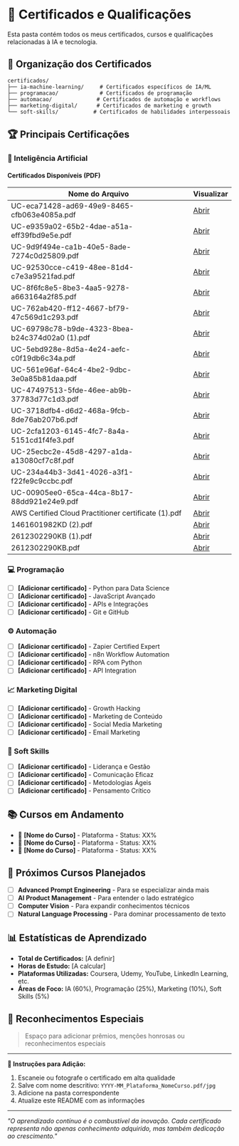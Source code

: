 # 📜 Certificados e Qualificações

Esta pasta contém todos os meus certificados, cursos e qualificações relacionadas à IA e tecnologia.

## 📁 Organização dos Certificados

```
certificados/
├── ia-machine-learning/     # Certificados específicos de IA/ML
├── programacao/             # Certificados de programação
├── automacao/              # Certificados de automação e workflows
├── marketing-digital/      # Certificados de marketing e growth
└── soft-skills/           # Certificados de habilidades interpessoais
```

## 🏆 Principais Certificações

### 🤖 Inteligência Artificial

#### Certificados Disponíveis (PDF)

| Nome do Arquivo | Visualizar |
|-----------------|-----------|
| UC-eca71428-ad69-49e9-8465-cfb063e4085a.pdf | [Abrir](../assets/UC-eca71428-ad69-49e9-8465-cfb063e4085a.pdf) |
| UC-e9359a02-65b2-4dae-a51a-eff39fbd9e5e.pdf | [Abrir](../assets/UC-e9359a02-65b2-4dae-a51a-eff39fbd9e5e.pdf) |
| UC-9d9f494e-ca1b-40e5-8ade-7274c0d25809.pdf | [Abrir](../assets/UC-9d9f494e-ca1b-40e5-8ade-7274c0d25809.pdf) |
| UC-92530cce-c419-48ee-81d4-c7e3a9521fad.pdf | [Abrir](../assets/UC-92530cce-c419-48ee-81d4-c7e3a9521fad.pdf) |
| UC-8f6fc8e5-8be3-4aa5-9278-a663164a2f85.pdf | [Abrir](../assets/UC-8f6fc8e5-8be3-4aa5-9278-a663164a2f85.pdf) |
| UC-762ab420-ff12-4667-bf79-47c569d1c293.pdf | [Abrir](../assets/UC-762ab420-ff12-4667-bf79-47c569d1c293.pdf) |
| UC-69798c78-b9de-4323-8bea-b24c374d02a0 (1).pdf | [Abrir](../assets/UC-69798c78-b9de-4323-8bea-b24c374d02a0%20(1).pdf) |
| UC-5ebd928e-8d5a-4e24-aefc-c0f19db6c34a.pdf | [Abrir](../assets/UC-5ebd928e-8d5a-4e24-aefc-c0f19db6c34a.pdf) |
| UC-561e96af-64c4-4be2-9dbc-3e0a85b81daa.pdf | [Abrir](../assets/UC-561e96af-64c4-4be2-9dbc-3e0a85b81daa.pdf) |
| UC-47497513-5fde-46ee-ab9b-37783d77c1d3.pdf | [Abrir](../assets/UC-47497513-5fde-46ee-ab9b-37783d77c1d3.pdf) |
| UC-3718dfb4-d6d2-468a-9fcb-8de76ab207b6.pdf | [Abrir](../assets/UC-3718dfb4-d6d2-468a-9fcb-8de76ab207b6.pdf) |
| UC-2cfa1203-6145-4fc7-8a4a-5151cd1f4fe3.pdf | [Abrir](../assets/UC-2cfa1203-6145-4fc7-8a4a-5151cd1f4fe3.pdf) |
| UC-25ecbc2e-45d8-4297-a1da-a13080cf7c8f.pdf | [Abrir](../assets/UC-25ecbc2e-45d8-4297-a1da-a13080cf7c8f.pdf) |
| UC-234a44b3-3d41-4026-a3f1-f22fe9c9ccbc.pdf | [Abrir](../assets/UC-234a44b3-3d41-4026-a3f1-f22fe9c9ccbc.pdf) |
| UC-00905ee0-65ca-44ca-8b17-88dd921e24e9.pdf | [Abrir](../assets/UC-00905ee0-65ca-44ca-8b17-88dd921e24e9.pdf) |
| AWS Certified Cloud Practitioner certificate (1).pdf | [Abrir](../assets/AWS%20Certified%20Cloud%20Practitioner%20certificate%20(1).pdf) |
| 1461601982KD (2).pdf | [Abrir](../assets/1461601982KD%20(2).pdf) |
| 2612302290KB (1).pdf | [Abrir](../assets/2612302290KB%20(1).pdf) |
| 2612302290KB.pdf | [Abrir](../assets/2612302290KB.pdf) |


### 💻 Programação
- [ ] **[Adicionar certificado]** - Python para Data Science
- [ ] **[Adicionar certificado]** - JavaScript Avançado
- [ ] **[Adicionar certificado]** - APIs e Integrações
- [ ] **[Adicionar certificado]** - Git e GitHub

### ⚙️ Automação
- [ ] **[Adicionar certificado]** - Zapier Certified Expert
- [ ] **[Adicionar certificado]** - n8n Workflow Automation
- [ ] **[Adicionar certificado]** - RPA com Python
- [ ] **[Adicionar certificado]** - API Integration

### 📈 Marketing Digital
- [ ] **[Adicionar certificado]** - Growth Hacking
- [ ] **[Adicionar certificado]** - Marketing de Conteúdo
- [ ] **[Adicionar certificado]** - Social Media Marketing
- [ ] **[Adicionar certificado]** - Email Marketing

### 🎯 Soft Skills
- [ ] **[Adicionar certificado]** - Liderança e Gestão
- [ ] **[Adicionar certificado]** - Comunicação Eficaz
- [ ] **[Adicionar certificado]** - Metodologias Ágeis
- [ ] **[Adicionar certificado]** - Pensamento Crítico

## 📚 Cursos em Andamento

- 🔄 **[Nome do Curso]** - Plataforma - Status: XX%
- 🔄 **[Nome do Curso]** - Plataforma - Status: XX%
- 🔄 **[Nome do Curso]** - Plataforma - Status: XX%

## 🎯 Próximos Cursos Planejados

- [ ] **Advanced Prompt Engineering** - Para se especializar ainda mais
- [ ] **AI Product Management** - Para entender o lado estratégico
- [ ] **Computer Vision** - Para expandir conhecimentos técnicos
- [ ] **Natural Language Processing** - Para dominar processamento de texto

## 📊 Estatísticas de Aprendizado

- **Total de Certificados:** [A definir]
- **Horas de Estudo:** [A calcular]
- **Plataformas Utilizadas:** Coursera, Udemy, YouTube, LinkedIn Learning, etc.
- **Áreas de Foco:** IA (60%), Programação (25%), Marketing (10%), Soft Skills (5%)

## 🌟 Reconhecimentos Especiais

> Espaço para adicionar prêmios, menções honrosas ou reconhecimentos especiais

---

**📝 Instruções para Adição:**
1. Escaneie ou fotografe o certificado em alta qualidade
2. Salve com nome descritivo: `YYYY-MM_Plataforma_NomeCurso.pdf/jpg`
3. Adicione na pasta correspondente
4. Atualize este README com as informações

---

*"O aprendizado contínuo é o combustível da inovação. Cada certificado representa não apenas conhecimento adquirido, mas também dedicação ao crescimento."*
